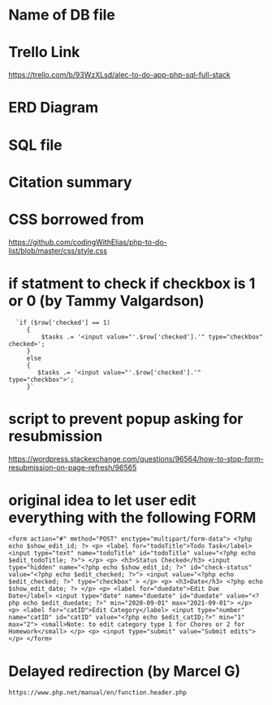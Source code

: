 # Name of DB file

# Trello Link

https://trello.com/b/93WzXLsd/alec-to-do-app-php-sql-full-stack

# ERD Diagram

# SQL file

# Citation summary

# CSS borrowed from

https://github.com/codingWithElias/php-to-do-list/blob/master/css/style.css

# if statment to check if checkbox is 1 or 0 (by Tammy Valgardson)

      `if ($row['checked'] == 1)
         {
             $tasks .= '<input value="'.$row['checked'].'" type="checkbox" checked>';
         }
         else
         {
            $tasks .= '<input value="'.$row['checked'].'" type="checkbox">';
         }` 

<!-- instead of having this inside the sprintf 
//   `<input value="%d" type="checkbox">
                // $row['checked'],    `          -->

# script to prevent popup asking for resubmission

https://wordpress.stackexchange.com/questions/96564/how-to-stop-form-resubmission-on-page-refresh/96565

# original idea to let user edit everything with the following FORM

`<form action="#" method="POST" enctype="multipart/form-data">
    <?php echo $show_edit_id; ?>
    <p>
        <label for="todoTitle">Todo Task</label>
        <input type="text" name="todoTitle" id="todoTitle" value="<?php echo $edit_todoTitle; ?>">
    </p>
    <p>
        <h3>Status Checked</h3>
        <input type="hidden" name="<?php echo $show_edit_id; ?>" id="check-status" value="<?php echo $edit_checked; ?>">
        <input value="<?php echo $edit_checked; ?>" type="checkbox" >
    </p>
    <p>
        <h3>Date</h3>
     <?php echo $show_edit_date; ?>
    </p>
    <p>
        <label for="duedate">Edit Due Date</label>
        <input type="date" name="duedate" id="duedate" value="<?php echo $edit_duedate; ?>" min="2020-09-01" max="2021-09-01">
    </p>
    <p>
        <label for="catID">Edit Category</label>
        <input type="number" name="catID" id="catID" value="<?php echo $edit_catID;?>" min="1" max="2">
        <small>Note: to edit category type 1 for Chores or 2 for Homework</small>
    </p>
    <p>
        <input type="submit" value="Submit edits">
    </p>
    </form>`
    
   # Delayed redirection (by Marcel G)

    https://www.php.net/manual/en/function.header.php


